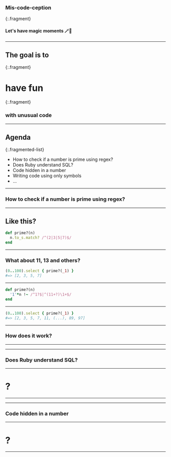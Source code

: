 <style type="text/css">
.reveal pre {
  font-size: 1em;
  width: 100%;
}
</style>

### Mis-code-ception

{:.fragment}
#### Let's have magic moments 🪄🎩

---

## The goal is to

{:.fragment}
# have fun

{:.fragment}
### with unusual code

---

## Agenda

{:.fragmented-list}
* How to check if a number is prime using regex?
* Does Ruby understand SQL?
* Code hidden in a number
* Writing code using only symbols
* ...

***

### How to check if a number is prime using regex?

---

## Like this?

```ruby
def prime?(n)
  n.to_s.match? /^(2|3|5|7)$/
end
```

---

### What about 11, 13 and others?

```ruby
(0..100).select { prime?(_1) }
#=> [2, 3, 5, 7]
```

---

```ruby
def prime?(n)
  '1'*n !~ /^1?$|^(11+?)\1+$/
end
```

---

```ruby
(0..100).select { prime?(_1) }
#=> [2, 3, 5, 7, 11, (...), 89, 97]
```

---

### How does it work?

***

***

### Does Ruby understand SQL?

---

# ?

***

***

### Code hidden in a number

---

# ?

***

